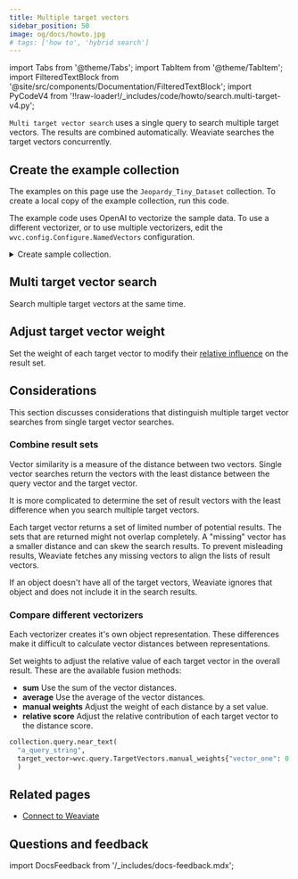 ```yaml
---
title: Multiple target vectors
sidebar_position: 50
image: og/docs/howto.jpg
# tags: ['how to', 'hybrid search']
---
```


import Tabs from '@theme/Tabs';
import TabItem from '@theme/TabItem';
import FilteredTextBlock from '@site/src/components/Documentation/FilteredTextBlock';
import PyCodeV4 from '!!raw-loader!/_includes/code/howto/search.multi-target-v4.py';

`Multi target vector search` uses a single query to search multiple target vectors. The results are combined automatically. Weaviate searches the target vectors concurrently.

## Create the example collection

The examples on this page use the `Jeopardy_Tiny_Dataset` collection. To create a local copy of the example collection, run this code.

The example code uses OpenAI to vectorize the sample data. To use a different vectorizer, or to use multiple vectorizers, edit the `wvc.config.Configure.NamedVectors` configuration.

<details>
  <summary>Create sample collection.</summary>

<FilteredTextBlock
  text={PyCodeV4}
  startMarker="# START LoadDataNamedVectors"
  endMarker="# END LoadDataNamedVectors"
  language="py"
/>

</details>

## Multi target vector search

Search multiple target vectors at the same time.

<Tabs groupId="languages">
<TabItem value="py" label="Python Client v4">
<FilteredTextBlock
  text={PyCodeV4}
  startMarker="# START MultiBasic"
  endMarker="# END MultiBasic"
  language="python"
/>
</TabItem>
</Tabs>

## Adjust target vector weight

Set the weight of each target vector to modify their [relative influence](#compare-different-vectorizers) on the result set.

<Tabs groupId="languages">
<TabItem value="py" label="Python Client v4">
<FilteredTextBlock
  text={PyCodeV4}
  startMarker="# START MultiWeights"
  endMarker="# END MultiWeights"
  language="python"
/>
</TabItem>
</Tabs>

## Considerations

This section discusses considerations that distinguish multiple target vector searches from single target vector searches.

### Combine result sets

Vector similarity is a measure of the distance between two vectors. Single vector searches return the vectors with the least distance between the query vector and the target vector.

It is more complicated to determine the set of result vectors with the least difference when you search multiple target vectors.

Each target vector returns a set of limited number of potential results. The sets that are returned might not overlap completely. A "missing" vector has a smaller distance and can skew the search results. To prevent misleading results, Weaviate fetches any missing vectors to align the lists of result vectors.

If an object doesn't have all of the target vectors, Weaviate ignores that object and does not include it in the search results.

### Compare different vectorizers

Each vectorizer creates it's own object representation. These differences make it difficult to calculate vector distances between representations.

Set weights to adjust the relative value of each target vector in the overall result. These are the available fusion methods:

- **sum** Use the sum of the vector distances.
- **average** Use the average of the vector distances.
- **manual weights** Adjust the weight of each distance by a set value.
- **relative score** Adjust the relative contribution of each target vector to the distance score.

```python
collection.query.near_text(
  "a_query_string",
  target_vector=wvc.query.TargetVectors.manual_weights{"vector_one": 0.1, "vector_two": 0.5}
  )
```

## Related pages

- [Connect to Weaviate](/developers/weaviate/connections/index.mdx)

## Questions and feedback

import DocsFeedback from '/_includes/docs-feedback.mdx';

<DocsFeedback/>
